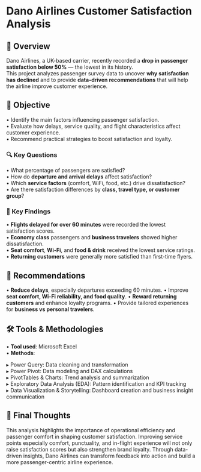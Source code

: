 # Dano Airlines Customer Satisfaction Analysis  
## 🧭 Overview  
Dano Airlines, a UK-based carrier, recently recorded a **drop in passenger satisfaction below 50%** — the lowest in its history.  
This project analyzes passenger survey data to uncover **why satisfaction has declined** and to provide **data-driven recommendations** that will help the airline improve customer experience.

## 🎯 Objective  
• Identify the main factors influencing passenger satisfaction.  
• Evaluate how delays, service quality, and flight characteristics affect customer experience.  
• Recommend practical strategies to boost satisfaction and loyalty.  

### 🔍 Key Questions  
• What percentage of passengers are satisfied?  
• How do **departure and arrival delays** affect satisfaction?  
• Which **service factors** (comfort, WiFi, food, etc.) drive dissatisfaction?  
• Are there satisfaction differences by **class, travel type, or customer group**?

### 📌 Key Findings  
• **Flights delayed for over 60 minutes** were recorded the lowest satisfaction scores.  
• **Economy class** passengers and **business travelers** showed higher dissatisfaction.  
• **Seat comfort**, **Wi-Fi**, and **food & drink** received the lowest service ratings.  
• **Returning customers** were generally more satisfied than first-time flyers.  
  
## 🚀 Recommendations

• **Reduce delays**, especially departures exceeding 60 minutes.
• Improve **seat comfort, Wi-Fi reliability, and food quality**.
• **Reward returning customers** and enhance loyalty programs.
• Provide tailored experiences for **business vs personal travelers**.

 ## 🛠️ Tools & Methodologies 

• **Tool used**: Microsoft Excel  
• **Methods**:

  ▸ Power Query: Data cleaning and transformation  
  ▸ Power Pivot: Data modeling and DAX calculations  
  ▸ PivotTables & Charts: Trend analysis and summarization  
  ▸ Exploratory Data Analysis (EDA): Pattern identification and KPI tracking  
  ▸ Data Visualization & Storytelling: Dashboard creation and business insight communication  

## 🎯 Final Thoughts  
This analysis highlights the importance of operational efficiency and passenger comfort in shaping customer satisfaction. Improving service points especially comfort, punctuality, and in-flight experience will not only raise satisfaction scores but also strengthen brand loyalty. Through data-driven insights, Dano Airlines can transform feedback into action and build a more passenger-centric airline experience.
